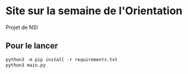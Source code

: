 # Site sur la semaine de l'Orientation

Projet de NSI

## Pour le lancer

```python
python3 -m pip install -r requirements.txt
python3 main.py
```
